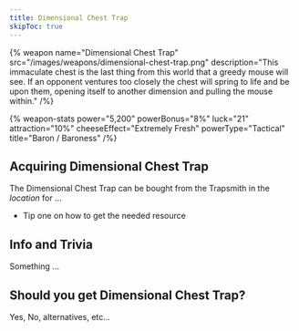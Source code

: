 ```yaml
---
title: Dimensional Chest Trap
skipToc: true
---
```


{% weapon
 name="Dimensional Chest Trap"
 src="/images/weapons/dimensional-chest-trap.png"
 description="This immaculate chest is the last thing from this world that a greedy mouse will see. If an opponent ventures too closely the chest will spring to life and be upon them, opening itself to another dimension and pulling the mouse within."
/%}

{% weapon-stats
 power="5,200"
 powerBonus="8%"
 luck="21"
 attraction="10%"
 cheeseEffect="Extremely Fresh"
 powerType="Tactical"
 title="Baron / Baroness"
/%}

## Acquiring Dimensional Chest Trap

The Dimensional Chest Trap can be bought from the Trapsmith in the *location* for ...

- Tip one on how to get the needed resource

## Info and Trivia

Something ...

## Should you get Dimensional Chest Trap?

Yes, No, alternatives, etc...
